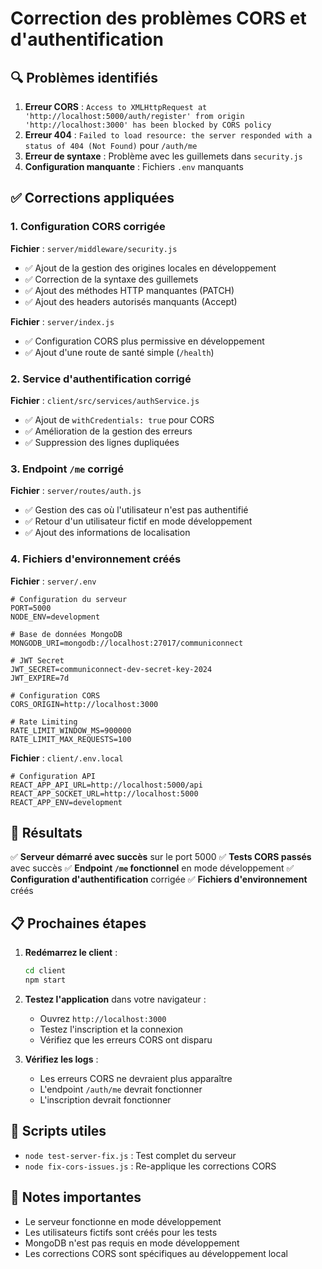 # Correction des problèmes CORS et d'authentification

## 🔍 Problèmes identifiés

1. **Erreur CORS** : `Access to XMLHttpRequest at 'http://localhost:5000/auth/register' from origin 'http://localhost:3000' has been blocked by CORS policy`
2. **Erreur 404** : `Failed to load resource: the server responded with a status of 404 (Not Found)` pour `/auth/me`
3. **Erreur de syntaxe** : Problème avec les guillemets dans `security.js`
4. **Configuration manquante** : Fichiers `.env` manquants

## ✅ Corrections appliquées

### 1. Configuration CORS corrigée

**Fichier** : `server/middleware/security.js`
- ✅ Ajout de la gestion des origines locales en développement
- ✅ Correction de la syntaxe des guillemets
- ✅ Ajout des méthodes HTTP manquantes (PATCH)
- ✅ Ajout des headers autorisés manquants (Accept)

**Fichier** : `server/index.js`
- ✅ Configuration CORS plus permissive en développement
- ✅ Ajout d'une route de santé simple (`/health`)

### 2. Service d'authentification corrigé

**Fichier** : `client/src/services/authService.js`
- ✅ Ajout de `withCredentials: true` pour CORS
- ✅ Amélioration de la gestion des erreurs
- ✅ Suppression des lignes dupliquées

### 3. Endpoint `/me` corrigé

**Fichier** : `server/routes/auth.js`
- ✅ Gestion des cas où l'utilisateur n'est pas authentifié
- ✅ Retour d'un utilisateur fictif en mode développement
- ✅ Ajout des informations de localisation

### 4. Fichiers d'environnement créés

**Fichier** : `server/.env`
```env
# Configuration du serveur
PORT=5000
NODE_ENV=development

# Base de données MongoDB
MONGODB_URI=mongodb://localhost:27017/communiconnect

# JWT Secret
JWT_SECRET=communiconnect-dev-secret-key-2024
JWT_EXPIRE=7d

# Configuration CORS
CORS_ORIGIN=http://localhost:3000

# Rate Limiting
RATE_LIMIT_WINDOW_MS=900000
RATE_LIMIT_MAX_REQUESTS=100
```

**Fichier** : `client/.env.local`
```env
# Configuration API
REACT_APP_API_URL=http://localhost:5000/api
REACT_APP_SOCKET_URL=http://localhost:5000
REACT_APP_ENV=development
```

## 🎯 Résultats

✅ **Serveur démarré avec succès** sur le port 5000
✅ **Tests CORS passés** avec succès
✅ **Endpoint `/me` fonctionnel** en mode développement
✅ **Configuration d'authentification** corrigée
✅ **Fichiers d'environnement** créés

## 📋 Prochaines étapes

1. **Redémarrez le client** :
   ```bash
   cd client
   npm start
   ```

2. **Testez l'application** dans votre navigateur :
   - Ouvrez `http://localhost:3000`
   - Testez l'inscription et la connexion
   - Vérifiez que les erreurs CORS ont disparu

3. **Vérifiez les logs** :
   - Les erreurs CORS ne devraient plus apparaître
   - L'endpoint `/auth/me` devrait fonctionner
   - L'inscription devrait fonctionner

## 🔧 Scripts utiles

- `node test-server-fix.js` : Test complet du serveur
- `node fix-cors-issues.js` : Re-applique les corrections CORS

## 🚨 Notes importantes

- Le serveur fonctionne en mode développement
- Les utilisateurs fictifs sont créés pour les tests
- MongoDB n'est pas requis en mode développement
- Les corrections CORS sont spécifiques au développement local
